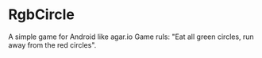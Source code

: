 # RgbCircle

A simple game for Android like agar.io
Game ruls: 
"Eat all green circles, run away from the red circles".
